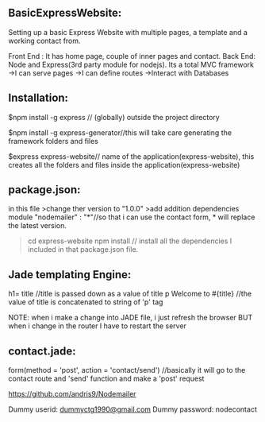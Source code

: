 BasicExpressWebsite:
--------------------
Setting up a basic Express Website with multiple pages, a template and a working contact from.

Front End : It has home page, couple of inner pages and contact. 
Back End: Node and Express(3rd party module for nodejs). Its a total MVC framework
	->I can serve pages
	->I can define routes
	->Interact with Databases

Installation:
-------------
$npm install -g express // (globally) outside the project directory

$npm install -g express-generator//this will take care generating the framework folders and files

$express express-website// name of the application(express-website), this creates all the folders and files inside the application(express-website)

package.json:
-------------
in this file 
	>change ther version to "1.0.0"
	>add addition dependencies module "nodemailer" :  "*"//so that i can use the contact form, * will replace the latest version.

>cd express-website 
>npm install // install all the dependencies I included in that package.json file. 


Jade templating Engine:
-----------------------
h1= title  //title is passed down as a value of title
p Welcome to #{title} //the value of title is concatenated  to string of 'p' tag

NOTE: when i make a change into JADE file, i just refresh the browser BUT when i change in the router I have to restart the server



contact.jade:
-------------

form(method = 'post', action = 'contact/send')  //basically it will go to the contact route and 'send' function and make a 'post' request

https://github.com/andris9/Nodemailer 

Dummy userid: dummyctg1990@gmail.com
Dummy password: nodecontact
